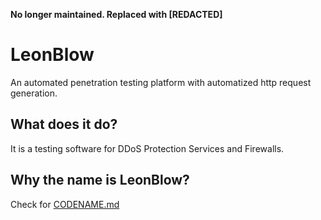 **No longer maintained. Replaced with [REDACTED]**  
  
# LeonBlow
An automated penetration testing platform with automatized http request generation.  

## What does it do?
It is a testing software for DDoS Protection Services and Firewalls.

## Why the name is LeonBlow?
Check for [CODENAME.md](CODENAME.md)
